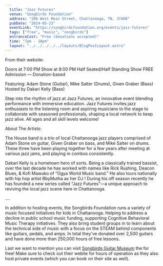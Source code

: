 ```yaml
---
  title: "Jazz Futures"
  venue: "Songbirds Foundation"
  address: "206 West Main Street, Chattanooga, TN, 37408"
  pubDate: "2024-05-23"
  eventLink: "https://songbirdsfoundation.org/events/jazz-futures"
  tags: ["free", "music", "songbirds"]
  entranceCost: "Free (donations accepted)"
  time: "7pm - 10pm"
  layout: "../../../../../layouts/BlogPostLayout.astro"
---
```


From their website:

Doors at 7:00 PM
Show at 8:00 PM
Half Seated/Half Standing Show
FREE Admission — Donation-based

Featuring:  Adam Stone (Guitar), Mike Salter (Drums), Given Graber (Bass)
Hosted by Dakari Kelly (Bass)

Step into the rhythm of jazz at Jazz Futures, an innovative event blending performance with immersive education. Jazz Futures invites jazz enthusiasts to the listening room and aspiring musicians to the stage to collaborate with seasoned professionals, shaping a local network to keep jazz alive. All ages and all skill levels welcome!

About The Artists:

The House band is a trio of local Chattanooga jazz players comprised of Adam Stone on guitar, Given Graber on bass, and Mike Salter on drums. These three have been playing together for a few years after meeting at various jazz jams, and playing in combos consistently. 

Dakari Kelly is a hometown hero of sorts. Being a classically trained bassist, over the last decade he has worked with names like Rick Rushing, Deacon Blues, & Kofi Mawuko of “Ogya World Music band.” He also tours nationally with hip hop artist BbyMutha as her DJ ! During his off season recently he has founded a new series called “Jazz Futures”—a unique approach to reviving the local jazz scene here in Chattanooga. 

....


In addition to hosting events, the Songbirds Foundation runs a variety of music focused initiatives for kids in Chattanooga. Helping to address a decline in public school music funding, supporting Cognitive Behavioral Music Therapy initiatives. They also bring student groups in to learn about the technical side of music with a focus on the STEAM behind components like guitars, pedals, and amps. In total they've donated over 2,500 guitars and have done more than 250,000 hours of free lessons. 

Last we want to mention you can visit <a href="https://songbirdsfoundation.org/museum/" target="_blank">Songbirds Guitar Museum</a> the for free! Make sure to check out their webite for hours of operation as they also host private events (which you can book on their site as well).